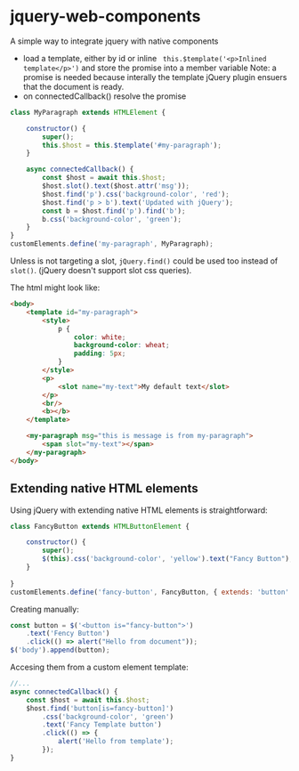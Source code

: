# jquery-web-components

A simple way to integrate jquery with native components

 - load a template, either by id or inline ` this.$template('<p>Inlined template</p>')` and store the promise into a member variable
   Note: a promise is needed because interally the template jQuery plugin ensuers that the document is ready.
 - on connectedCallback() resolve the promise

```javascript
class MyParagraph extends HTMLElement {

    constructor() {
        super();
        this.$host = this.$template('#my-paragraph');
    }

    async connectedCallback() {
        const $host = await this.$host;
        $host.slot().text($host.attr('msg'));
        $host.find('p').css('background-color', 'red');
        $host.find('p > b').text('Updated with jQuery');
        const b = $host.find('p').find('b');
        b.css('background-color', 'green');
    }
}
customElements.define('my-paragraph', MyParagraph);

```
Unless is not targeting a slot, `jQuery.find()` could be used too instead of `slot()`. (jQuery doesn't support slot css queries).

The html might look like:
```html
<body>
    <template id="my-paragraph">
        <style>
            p {
                color: white;
                background-color: wheat;
                padding: 5px;
            }
        </style>
        <p>
            <slot name="my-text">My default text</slot>
        </p>
        <br/>
        <b></b>
    </template>

    <my-paragraph msg="this is message is from my-paragraph">
        <span slot="my-text"></span>
    </my-paragraph>
</body>
```

## Extending native HTML elements ##

Using jQuery with extending native HTML elements is straightforward:

```javascript
class FancyButton extends HTMLButtonElement {

    constructor() {
        super();
        $(this).css('background-color', 'yellow').text("Fancy Button");
    }
    
}
customElements.define('fancy-button', FancyButton, { extends: 'button' });
```
Creating manually:
```javascript
const button = $('<button is="fancy-button">')
    .text('Fency Button')
    .click(() => alert("Hello from document"));
$('body').append(button);
```

Accesing them from a custom element template:
```javascript
//...
async connectedCallback() {
    const $host = await this.$host;
    $host.find('button[is=fancy-button]')
        .css('background-color', 'green')
        .text('Fancy Template button')
        .click(() => {
            alert('Hello from template');
        });
}
```

